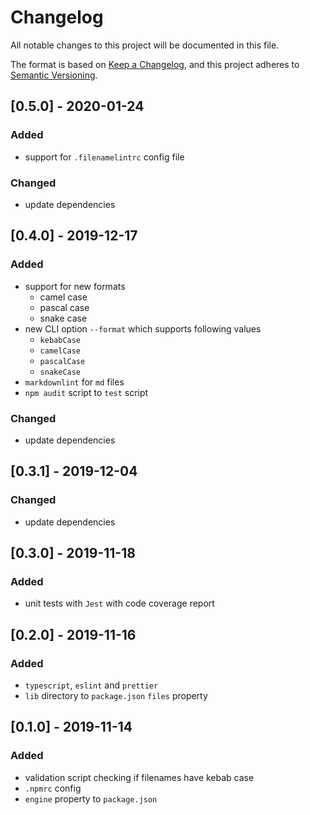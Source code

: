 # Changelog

All notable changes to this project will be documented in this file.

The format is based on [Keep a Changelog](https://keepachangelog.com/en/1.0.0/),
and this project adheres to [Semantic Versioning](https://semver.org/spec/v2.0.0.html).

## [0.5.0] - 2020-01-24

### Added

* support for `.filenamelintrc` config file

### Changed

* update dependencies

## [0.4.0] - 2019-12-17

### Added

* support for new formats
  * camel case
  * pascal case
  * snake case
* new CLI option `--format` which supports following values
  * `kebabCase`
  * `camelCase`
  * `pascalCase`
  * `snakeCase`
* `markdownlint` for `md` files
* `npm audit` script to `test` script

### Changed

* update dependencies

## [0.3.1] - 2019-12-04

### Changed

* update dependencies

## [0.3.0] - 2019-11-18

### Added

* unit tests with `Jest` with code coverage report

## [0.2.0] - 2019-11-16

### Added

* `typescript`, `eslint` and `prettier`
* `lib` directory to `package.json` `files` property

## [0.1.0] - 2019-11-14

### Added

* validation script checking if filenames have kebab case
* `.npmrc` config
* `engine` property to `package.json`
